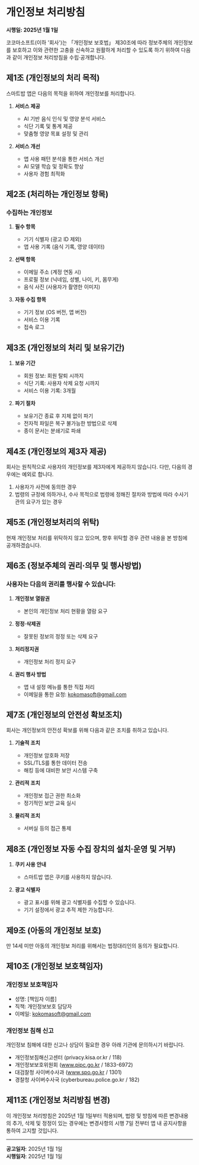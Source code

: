 # 개인정보 처리방침

**시행일: 2025년 1월 1일**

코코마소프트(이하 '회사')는 「개인정보 보호법」 제30조에 따라 정보주체의 개인정보를 보호하고 이와 관련한 고충을 신속하고 원활하게 처리할 수 있도록 하기 위하여 다음과 같이 개인정보 처리방침을 수립·공개합니다.

## 제1조 (개인정보의 처리 목적)

스마트밥 앱은 다음의 목적을 위하여 개인정보를 처리합니다.

1. **서비스 제공**
   - AI 기반 음식 인식 및 영양 분석 서비스
   - 식단 기록 및 통계 제공
   - 맞춤형 영양 목표 설정 및 관리

2. **서비스 개선**
   - 앱 사용 패턴 분석을 통한 서비스 개선
   - AI 모델 학습 및 정확도 향상
   - 사용자 경험 최적화

## 제2조 (처리하는 개인정보 항목)

### 수집하는 개인정보

1. **필수 항목**
   - 기기 식별자 (광고 ID 제외)
   - 앱 사용 기록 (음식 기록, 영양 데이터)

2. **선택 항목**
   - 이메일 주소 (계정 연동 시)
   - 프로필 정보 (닉네임, 성별, 나이, 키, 몸무게)
   - 음식 사진 (사용자가 촬영한 이미지)

3. **자동 수집 항목**
   - 기기 정보 (OS 버전, 앱 버전)
   - 서비스 이용 기록
   - 접속 로그

## 제3조 (개인정보의 처리 및 보유기간)

1. **보유 기간**
   - 회원 정보: 회원 탈퇴 시까지
   - 식단 기록: 사용자 삭제 요청 시까지
   - 서비스 이용 기록: 3개월

2. **파기 절차**
   - 보유기간 종료 후 지체 없이 파기
   - 전자적 파일은 복구 불가능한 방법으로 삭제
   - 종이 문서는 분쇄기로 파쇄

## 제4조 (개인정보의 제3자 제공)

회사는 원칙적으로 사용자의 개인정보를 제3자에게 제공하지 않습니다. 다만, 다음의 경우에는 예외로 합니다.

1. 사용자가 사전에 동의한 경우
2. 법령의 규정에 의하거나, 수사 목적으로 법령에 정해진 절차와 방법에 따라 수사기관의 요구가 있는 경우

## 제5조 (개인정보처리의 위탁)

현재 개인정보 처리를 위탁하지 않고 있으며, 향후 위탁할 경우 관련 내용을 본 방침에 공개하겠습니다.

## 제6조 (정보주체의 권리·의무 및 행사방법)

### 사용자는 다음의 권리를 행사할 수 있습니다:

1. **개인정보 열람권**
   - 본인의 개인정보 처리 현황을 열람 요구

2. **정정·삭제권**
   - 잘못된 정보의 정정 또는 삭제 요구

3. **처리정지권**
   - 개인정보 처리 정지 요구

4. **권리 행사 방법**
   - 앱 내 설정 메뉴를 통한 직접 처리
   - 이메일을 통한 요청: kokomasoft@gmail.com

## 제7조 (개인정보의 안전성 확보조치)

회사는 개인정보의 안전성 확보를 위해 다음과 같은 조치를 취하고 있습니다.

1. **기술적 조치**
   - 개인정보 암호화 저장
   - SSL/TLS를 통한 데이터 전송
   - 해킹 등에 대비한 보안 시스템 구축

2. **관리적 조치**
   - 개인정보 접근 권한 최소화
   - 정기적인 보안 교육 실시

3. **물리적 조치**
   - 서버실 등의 접근 통제

## 제8조 (개인정보 자동 수집 장치의 설치·운영 및 거부)

1. **쿠키 사용 안내**
   - 스마트밥 앱은 쿠키를 사용하지 않습니다.

2. **광고 식별자**
   - 광고 표시를 위해 광고 식별자를 수집할 수 있습니다.
   - 기기 설정에서 광고 추적 제한 가능합니다.

## 제9조 (아동의 개인정보 보호)

만 14세 미만 아동의 개인정보 처리를 위해서는 법정대리인의 동의가 필요합니다.

## 제10조 (개인정보 보호책임자)

### 개인정보 보호책임자
- 성명: [책임자 이름]
- 직책: 개인정보보호 담당자
- 이메일: kokomasoft@gmail.com

### 개인정보 침해 신고
개인정보 침해에 대한 신고나 상담이 필요한 경우 아래 기관에 문의하시기 바랍니다.

- 개인정보침해신고센터 (privacy.kisa.or.kr / 118)
- 개인정보보호위원회 (www.pipc.go.kr / 1833-6972)
- 대검찰청 사이버수사과 (www.spo.go.kr / 1301)
- 경찰청 사이버수사국 (cyberbureau.police.go.kr / 182)

## 제11조 (개인정보 처리방침 변경)

이 개인정보 처리방침은 2025년 1월 1일부터 적용되며, 법령 및 방침에 따른 변경내용의 추가, 삭제 및 정정이 있는 경우에는 변경사항의 시행 7일 전부터 앱 내 공지사항을 통하여 고지할 것입니다.

---

**공고일자**: 2025년 1월 1일  
**시행일자**: 2025년 1월 1일
